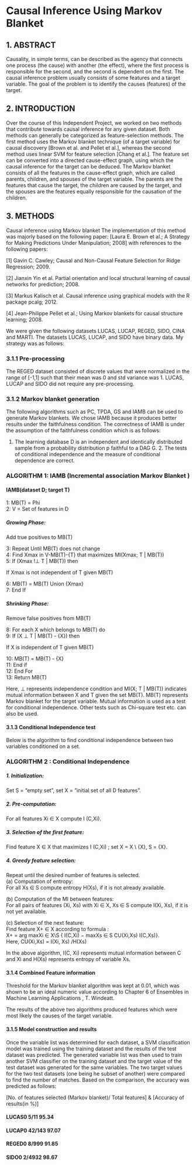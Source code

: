 # Causal Inference Using Markov Blanket

## 1. ABSTRACT
Causality, in simple terms, can be described as the agency that connects one process
(the cause) with another (the effect), where the first process is responsible for the
second, and the second is dependent on the first. The causal inference problem
usually consists of some features and a target variable. The goal of the problem is to
identify the causes (features) of the target.

## 2. INTRODUCTION
Over the course of this Independent Project, we worked on two methods that
contribute towards causal inference for any given dataset. Both methods can
generally be categorized as feature-selection methods. The first method uses the Markov
blanket technique (of a target variable) for causal discovery [Brown et al. and Pellet et al.],
whereas the second method uses linear SVM for feature selection [Chang et
al.]. The feature set can be converted into a directed cause-effect graph, using
which the causal inference for the target can be deduced. The Markov blanket
consists of all the features in the cause-effect graph, which are called parents,
children, and spouses of the target variable. The parents are the features that cause
the target, the children are caused by the target, and the spouses
are the features equally responsible for the causation of the children.

## 3. METHODS
Causal inference using Markov blanket
The implementation of this method was majorly based on the following paper:
[Laura E. Brown et al.; A Strategy for Making Predictions Under Manipulation; 2008]
with references to the following papers:

[1] Gavin C. Cawley; Causal and Non-Causal Feature Selection for Ridge
Regression; 2009.

[2] Jianxin Yin et al. Partial orientation and local structural learning of causal
networks for prediction; 2008.

[3] Markus Kalisch et al. Causal inference using graphical models with the R
package pcalg; 2012.

[4] Jean-Philippe Pellet et al.; Using Markov blankets for causal structure learning;
2008.

We were given the following datasets LUCAS, LUCAP, REGED, SIDO, CINA and
MARTI. The datasets LUCAS, LUCAP, and SIDO have binary data. My strategy was as
follows:

### 3.1.1 Pre-processing
The REGED dataset consisted of discrete values that were normalized in the range
of [-1,1] such that their mean was 0 and std variance was 1. LUCAS, LUCAP and
SIDO did not require any pre-processing.

### 3.1.2 Markov blanket generation
The following algorithms such as PC, TPDA, GS and IAMB can be used to generate
Markov blankets. We chose IAMB because it produces better results under the
faithfulness condition.
The correctness of IAMB is under the assumption of the faithfulness condition which
is as follows:
1. The learning database D is an independent and identically distributed sample from
a probability distribution p faithful to a DAG G. 2. The tests of conditional
independence and the measure of conditional dependence are correct.

### ALGORITHM 1: IAMB (Incremental association Markov Blanket )
#### IAMB(dataset D; target T)

1: MB(T) = Phi <br />
2: V = Set of features in D<br />

##### Growing Phase:<br />
Add true positives to MB(T)<br />

3: Repeat Until MB(T) does not change <br />
4: Find Xmax in V-MB(T)-{T} that maximizes MI(Xmax; T | MB(T)) <br />
5: If (Xmax !⊥ T | MB(T)) then <br />

If Xmax is not independent of T given MB(T)

6: MB(T) = MB(T) Union {Xmax} <br />
7: End If <br />

##### Shrinking Phase:
Remove false positives from MB(T)

8: For each X which belongs to MB(T) do <br />
9: If (X ⊥ T | MB(T) - {X}) then <br />

If X is independent of T given MB(T)

10: MB(T) = MB(T) - {X} <br />
11: End if <br />
12: End For <br />
13: Return MB(T) <br />

Here, ⊥ represents independence condition and MI(X; T | MB(T)) indicates mutual
information between X and T given the set MB(T). MB(T) represents Markov blanket
for the target variable. Mutual information is used as a test for conditional
independence. Other tests such as Chi-square test etc. can also be used.

#### 3.1.3 Conditional Independence test
Below is the algorithm to find conditional independence between two variables
conditioned on a set. <br />

### ALGORITHM 2 : Conditional Independence
##### 1. Initialization: <br />
Set S = “empty set”, set X = ”initial set of all D features”. <br />

##### 2. Pre-computation: <br />
For all features Xi ∈ X compute I (C,Xi).

##### 3. Selection of the first feature:<br />
Find feature X ∈ X that maximizes I (C,Xi) ; set X = X \ {X}, S = {X}.

##### 4. Greedy feature selection:<br />
Repeat until the desired number of features is selected.<br />
(a) Computation of entropy:<br />
For all Xs ∈ S compute entropy H(Xs), if it is not already available.<br />

(b) Computation of the MI between features:<br />
For all pairs of features (Xi, Xs) with Xi ∈ X, Xs ∈ S compute I(Xi, Xs), if it is not yet available.<br />

(c) Selection of the next feature:<br />
Find feature X+ ∈ X according to formula :<br />
X+ = arg maxXi ∈ X\S { I(C,Xi) − maxXs ∈ S CU(Xi,Xs) I(C,Xs)}.<br />
Here, CU(Xi,Xs) = I(Xi, Xs) /H(Xs)<br />

In the above algorithm, I(C, Xi) represents mutual information between C and Xi and
H(Xs) represents entropy of variable Xs.<br />

#### 3.1.4 Combined Feature information
Threshold for the Markov blanket algorithm was kept at 0.01, which was shown to be
an ideal numeric value according to Chapter 6 of Ensembles in Machine Learning
Applications , T. Windeatt.<br />

The results of the above two algorithms produced features which were most likely the
causes of the target variable.

#### 3.1.5 Model construction and results
Once the variable list was determined for each dataset, a SVM classification model
was trained using the training dataset and the results of the test dataset was
predicted. The generated variable list was then used to train another SVM classifier
on the training dataset and the target value of the test dataset was generated for the
same variables. The two target values for the two test datasets (one being he subset
of another) were compared to find the number of matches. Based on the comparison,
the accuracy was predicted as follows:

[No. of features selected (Markov blanket)/ Total features] & [Accuracy of results(in %)]

#### LUCAS0 5/11 95.34 <br />
#### LUCAP0 42/143 97.07 <br />
#### REGED0 8/999 91.85 <br />
#### SIDO0 2/4932 98.67 <br />
